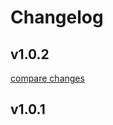# Changelog


## v1.0.2

[compare changes](https://github.com/ElisePatrikainen/Nuxt_useFetchQuery/compare/v1.0.1...v1.0.2)

## v1.0.1

